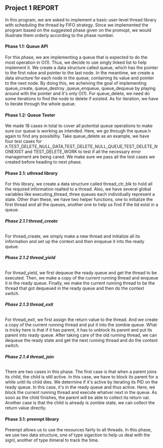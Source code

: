 ## Project 1 REPORT
In this program, we are asked to implement a basic user-level thread library
with scheduling the thread by FIFO strategy. Since we implemented the program 
based on the suggested phase given on the promopt, we would illustrate them 
orderly according to the phase number.

#### **Phase 1.1: Queue API** 
For this phase, we are implementing a queue that is expected to do the most 
operation in O(1). Thus, we decide to use singly linked list to help implement
it. We create a data structure called queue, which has the pointer to the first
ndoe and pointer to the last node. In the meantime, we create a data structure
for each node in the queue, containing its value and pointer to the next node.
By doing this, we acheiving the goal of implementing queue_create, queue_destroy
,queue_enqueue, queue_dequeue by playing around with the pointer and it's only
O(1). For queue_delete, we need do some iterations to find the node to delete if
existed. As for iteration, we have to iterate through the whole queue.

#### **Phase 1.2: Queue Tester** 
We made 18 cases in total to cover all potential queue operations to make sure
our queue is working as intended. Here, we go through the queue.h again to find 
any possibiltiy. Take queue_delete as an example, we have four test cases
for it.TEST_DELETE_NULL_DATA,TEST_DELETE_NULL_QUEUE,TEST_DELETE_NONEXIST and 
TEST_DELETE_WORK to test if all the necessary error management are being cared.
We make sure we pass all the test cases we created before heading to next phase.

#### **Phase 2.1: uthread library** 
For this library, we create a data structure called thread_ctr_blk to hold 
all the required information realted to a thread. Also, we have several
global variables like executing_thread, three queues each individually represent
a state. Other than these, we have two helper functions, one to initialize the
first thread and all the queues, another one to help us find if the tid exist
in a queue.
###### **Phase 2.1.1 thread_create** 
For thread_create, we simply make a new thread and initialize all its information
and set up the context and then enqueue it into the ready queue.
###### **Phase 2.1.2 thread_yield** 
For thread_yield, we first dequeue the ready queue and get the thread to be
executed. Then, we make a copy of the current running thread and enqueue it in
the ready queue. Finally, we make the current running thread to be the thread
that got dequeued in the ready queue and then do the context switch.
###### **Phase 2.1.3 thread_exit** 
For thread_exit, we first assign the return value to the thread. And we create 
a copy of the current running thread and put it into the zombie queue. What is
tricky here is that if it has parent, it has to unblock its parent and put
its parent into ready queue. After taking care of the old running thread, we can 
dequeue the ready state and get the next running thread and do the context switch.
###### **Phase 2.1.4 thread_join** 
There are two cases in this phase. The first case is that when a parent joins 
its child, the child is still active. In this case, we have to block its parent
for a while until its child dies. We determine if it's active by iterating its
PID on the ready queue. In this case, it's in the ready queue and thus active.
Here, we block the current running thread and execute whatver next in the queue.
As soon as the child finishes, the parent will be able to collect its return val.
Another case is that the child is already is zombie state, we can collect the 
return value directly.

#### **Phase 3.1: preempt library** 
Preempt allows us to use the resources fairly to all threads. In this phase, we 
use two data structure, one of type sigaction to help us deal with the signl,
another of type itimeral to track the time.
